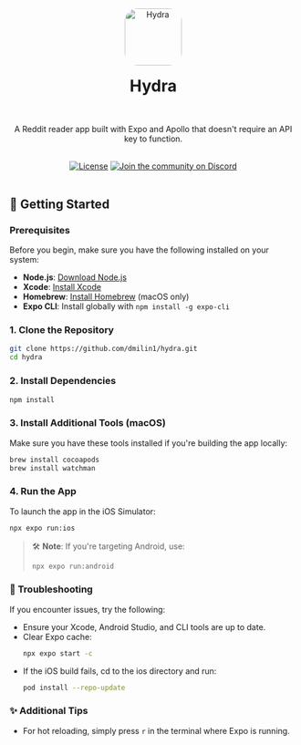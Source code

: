 <div align="center">
    <img src="./assets/images/icon.png" alt="Hydra" width="100" style="border-radius: 22px; overflow: hidden;"/> <br/>
    <div style="font-size: 2em; font-weight: bold; margin: 0.67em 0; text-decoration: none;">Hydra</div> <br/>
    <p>A Reddit reader app built with Expo and Apollo that doesn't require an API key to function.</p>
<br />
<a href="https://github.com/dmilin1/hydra/README.md"><img alt="License" src="https://badgen.now.sh/badge/license/AGPL-3.0"></a>
<a href="https://discord.gg/ypaD4KYJ3R"><img alt="Join the community on Discord" src="https://img.shields.io/discord/1332974865371758646.svg?style=flat"></a>
</div>
<br />


## 🚀 Getting Started

### Prerequisites
Before you begin, make sure you have the following installed on your system:

- **Node.js**: [Download Node.js](https://nodejs.org/)
- **Xcode**: [Install Xcode](https://docs.expo.dev/get-started/set-up-your-environment/?platform=ios&device=physical&mode=development-build&buildEnv=local#set-up-an-ios-device-with-a-development-build)
- **Homebrew**: [Install Homebrew](https://brew.sh/) (macOS only)
- **Expo CLI**: Install globally with `npm install -g expo-cli`

### 1. Clone the Repository
```bash
git clone https://github.com/dmilin1/hydra.git
cd hydra
```

### 2. Install Dependencies
```bash
npm install
```

### 3. Install Additional Tools (macOS)
Make sure you have these tools installed if you're building the app locally:

```bash
brew install cocoapods
brew install watchman
```

### 4. Run the App
To launch the app in the iOS Simulator:

```bash
npx expo run:ios
```

> 🛠 **Note**: If you're targeting Android, use:
> ```bash
> npx expo run:android
> ```

### 🔧 Troubleshooting
If you encounter issues, try the following:

- Ensure your Xcode, Android Studio, and CLI tools are up to date.
- Clear Expo cache:
  ```bash
  npx expo start -c
  ```
- If the iOS build fails, cd to the ios directory and run:
  ```bash
  pod install --repo-update
  ```

### ✨ Additional Tips
- For hot reloading, simply press `r` in the terminal where Expo is running.
